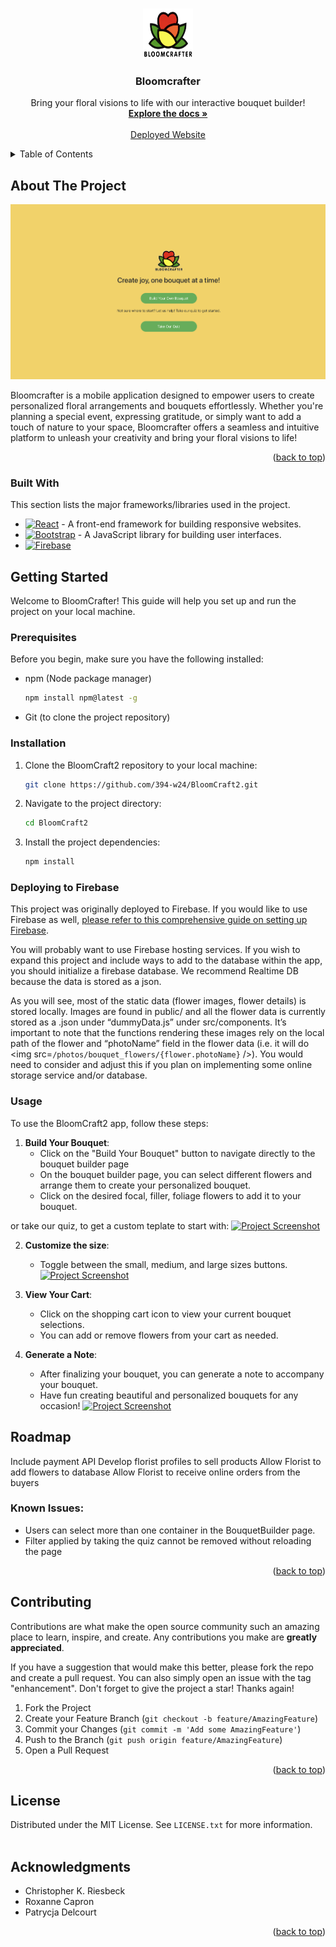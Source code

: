 <!-- Improved compatibility of back to top link: See: https://github.com/othneildrew/Best-README-Template/pull/73 -->
<a name="readme-top"></a>
<!--
*** Thanks for checking out the Best-README-Template. If you have a suggestion
*** that would make this better, please fork the repo and create a pull request
*** or simply open an issue with the tag "enhancement".
*** Don't forget to give the project a star!
*** Thanks again! Now go create something AMAZING! :D
-->



<!-- PROJECT SHIELDS -->
<!--
*** I'm using markdown "reference style" links for readability.
*** Reference links are enclosed in brackets [ ] instead of parentheses ( ).
*** See the bottom of this document for the declaration of the reference variables
*** for contributors-url, forks-url, etc. This is an optional, concise syntax you may use.
*** https://www.markdownguide.org/basic-syntax/#reference-style-links



<!-- PROJECT LOGO -->
<br />
<div align="center">
    <a href="https://github.com/394-w24/BloomCraft2/blob/main/public/icons/logo.png">
    <img src="public/icons/logo.png" alt="Logo" width="80" height="80">
  </a>
  <h3 align="center">Bloomcrafter</h3>

  <p align="center">
    Bring your floral visions to life with our interactive bouquet builder!
    <br />
    <a href="https://github.com/394-w24/BloomCraft2"><strong>Explore the docs »</strong></a>
    <br />
    <br />
    <a href="https://bloomcrafter-fbd57.web.app/">Deployed Website</a>
    </p>
</div>



<!-- TABLE OF CONTENTS -->
<details>
  <summary>Table of Contents</summary>
  <ol>
    <li>
      <a href="#about-the-project">About The Project</a>
      <ul>
        <li><a href="#built-with">Built With</a></li>
      </ul>
    </li>
    <li>
      <a href="#getting-started">Getting Started</a>
      <ul>
        <li><a href="#prerequisites">Prerequisites</a></li>
        <li><a href="#installation">Installation</a></li>
          <li><a href="#deploying-to-firebase">Deploying to Firebase</a></li>
      </ul>
    </li>
    <li><a href="#usage">Usage</a></li>
    <li><a href="#roadmap">Roadmap</a></li>
    <li><a href="#contributing">Contributing</a></li>
    <li><a href="#license">License</a></li>
    <li><a href="#acknowledgments">Acknowledgments</a></li>
  </ol>
</details>



<!-- ABOUT THE PROJECT -->
## About The Project

[![Project Screenshot](screenshot.png)](https://github.com/394-w24/BloomCraft2/blob/main/screenshot.png)

Bloomcrafter is a mobile application designed to empower users to create personalized floral arrangements and bouquets effortlessly. Whether you're planning a special event, expressing gratitude, or simply want to add a touch of nature to your space, Bloomcrafter offers a seamless and intuitive platform to unleash your creativity and bring your floral visions to life!

<p align="right">(<a href="#readme-top">back to top</a>)</p>


### Built With
This section lists the major frameworks/libraries used in the project.

* [![React][React.js]][React-url] - A front-end framework for building responsive websites.
* [![Bootstrap][Bootstrap.com]][Bootstrap-url] - A JavaScript library for building user interfaces.
* [![Firebase][firebase.com]][Firebase-url]


<!-- GETTING STARTED -->
## Getting Started

Welcome to BloomCrafter! This guide will help you set up and run the project on your local machine.

### Prerequisites

Before you begin, make sure you have the following installed:

- npm (Node package manager)
  ```sh
  npm install npm@latest -g
  ```
- Git (to clone the project repository)

### Installation

1. Clone the BloomCraft2 repository to your local machine:
   ```sh
   git clone https://github.com/394-w24/BloomCraft2.git

2. Navigate to the project directory:
   ```sh
   cd BloomCraft2
3. Install the project dependencies:
   ```sh
   npm install
   
### Deploying to Firebase
This project was originally deployed to Firebase. If you would like to use Firebase as well, [please refer to this comprehensive guide on setting up Firebase](https://courses.cs.northwestern.edu/394/guides/firebase-notes.php).

You will probably want to use Firebase hosting services. If you wish to expand this project and include ways to add to the database within the app, you should initialize a firebase database. We recommend Realtime DB because the data is stored as a json.

As you will see, most of the static data (flower images, flower details) is stored locally. Images are found in public/ and all the flower data is currently stored as a .json under “dummyData.js” under src/components. It’s important to note that the functions rendering these images rely on the local path of the flower and “photoName” field in the flower data (i.e. it will do <img src=`/photos/bouquet_flowers/{flower.photoName}` />). You would need to consider and adjust this if you plan on implementing some online storage service and/or database.

<!-- USAGE -->
### Usage

To use the BloomCraft2 app, follow these steps:

1. **Build Your Bouquet**:
   - Click on the "Build Your Bouquet" button to navigate directly to the bouquet builder page
   - On the bouquet builder page, you can select different flowers and arrange them to create your personalized bouquet.
   -  Click on the desired focal, filler, foliage flowers to add it to your bouquet.

or take our quiz, to get a custom teplate to start with:
[![Project Screenshot](public/icons/quiz.png)](https://github.com/394-w24/BloomCraft2/blob/main/public/icons/quiz.png)

2. **Customize the size**:
   - Toggle between the small, medium, and large sizes buttons.
[![Project Screenshot](public/icons/focal_filler.png)](https://github.com/394-w24/BloomCraft2/blob/main/public/icons/focal_filler.png)

3. **View Your Cart**:
   - Click on the shopping cart icon to view your current bouquet selections.
   - You can add or remove flowers from your cart as needed.  

4. **Generate a Note**:
   - After finalizing your bouquet, you can generate a note to accompany your bouquet.
   - Have fun creating beautiful and personalized bouquets for any occasion!
   [![Project Screenshot](public/icons/note.png)](https://github.com/394-w24/BloomCraft2/blob/main/public/icons/note.png)

<!-- ROADMAP -->
## Roadmap
Include payment API 
Develop florist profiles to sell products
Allow Florist to add flowers to database
Allow Florist to receive online orders from the buyers

### Known Issues:

- Users can select more than one container in the BouquetBuilder page.
- Filter applied by taking the quiz cannot be removed without reloading the page

<p align="right">(<a href="#readme-top">back to top</a>)</p>


<!-- CONTRIBUTING -->
## Contributing

Contributions are what make the open source community such an amazing place to learn, inspire, and create. Any contributions you make are **greatly appreciated**.

If you have a suggestion that would make this better, please fork the repo and create a pull request. You can also simply open an issue with the tag "enhancement".
Don't forget to give the project a star! Thanks again!

1. Fork the Project
2. Create your Feature Branch (`git checkout -b feature/AmazingFeature`)
3. Commit your Changes (`git commit -m 'Add some AmazingFeature'`)
4. Push to the Branch (`git push origin feature/AmazingFeature`)
5. Open a Pull Request

<p align="right">(<a href="#readme-top">back to top</a>)</p>


<!-- LICENSE -->
## License

Distributed under the MIT License. See `LICENSE.txt` for more information.
<br />
<br />
<!-- ACKNOWLEDGMENTS -->
## Acknowledgments

* Christopher K. Riesbeck 
* Roxanne Capron
* Patrycja Delcourt

<p align="right">(<a href="#readme-top">back to top</a>)</p>

<!-- MARKDOWN LINKS & IMAGES -->
[React.js]: https://img.shields.io/badge/React-20232A?style=for-the-badge&logo=react&logoColor=61DAFB
[React-url]: https://reactjs.org/
[Bootstrap.com]: https://img.shields.io/badge/Bootstrap-563D7C?style=for-the-badge&logo=bootstrap&logoColor=white
[Bootstrap-url]: https://getbootstrap.com
[Firebase.com]: https://img.shields.io/badge/firebase-a08021?style=for-the-badge&logo=firebase&logoColor=ffcd34
[Firebase-url]: https://firebase.google.com/

